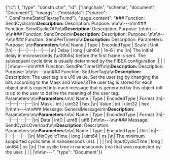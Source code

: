 {"lc": 1, "type": "constructor", "id": ["langchain", "schema", "document", "Document"], "kwargs": {"metadata": {"source": "_ComFrameStaticFlexrayTx.md"}, "page_content": "### Function: SendCyclic\n\n**Description:** Description: Purpose: \n\n\n---\n\n### Function: SendCyclicOff\n\n**Description:** Description: Purpose: \n\n\n---\n\n### Function: SendOnce\n\n**Description:** Description: Purpose: \n\n\n---\n\n### Function: SendPerTimer\n\n**Description:** Description: Parameters: Purpose: \n\n**Parameters:**\n\n| Name | Type | EncodedType | Scale | Unit |\n|---|---|---|---|---|\n| Delay | long | uint64 | 1e-6 | ms |\n| The initial delay in microseconds (\u00b5s) before the first frame is sent. The subsequent cycle time is usually determined by the FIBEX configuration. |  |  |  |  |\n\n\n---\n\n### Function: SendPerTimerOff\n\n**Description:** Description: Purpose: \n\n\n---\n\n### Function: SetUserTag\n\n**Description:** Description: The user tag is a u16 value. Set the user tag by changing the bits according to the Mask and Value.\nThe user tag is stored for each object and is copied into each message that is generated by this object.\nIt is up to the user to define the meaning of the user tag. Parameters:\n\n**Parameters:**\n\n| Name | Type | EncodedType | Format |\n|---|---|---|---|\n| Mask | int | uint32 | hex |\n| Value | int | uint32 | hex |\n\n\n---\n\n### Message: GeneralMessage\n\n**Description:** Parameters:\n\n**Parameters:**\n\n| Name | Type | EncodedType | Format |\n|---|---|---|---|\n| Data | int[] | uint8 | utf8 |\n\n\n---\n\n### Message: SendCyclicOverload\n\n**Description:** Description: Parameters:\n\n**Parameters:**\n\n| Name | Type | EncodedType | Unit |\n|---|---|---|---|\n| MinCyclicTime | long | uint64 | ns |\n| The minimum supported cyclic time in nanoseconds (ns). |  |  |  |\n| InputCyclicTime | long | uint64 | ns |\n| The cyclic time in nanoseconds (ns) that was requested by the user. |  |  |  |\n\n\n---", "type": "Document"}}
